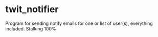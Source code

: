 # twit_notifier
Program for sending notify emails for one or list of user(s), everything included. Stalking 100%
